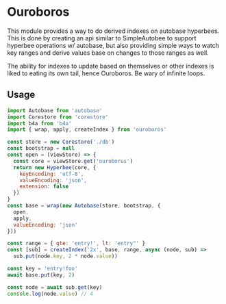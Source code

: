 # Ouroboros

This module provides a way to do derived indexes on autobase hyperbees. This is
done by creating an api similar to SimpleAutobee to support hyperbee operations
w/ autobase, but also providing simple ways to watch key ranges and derive
values base on changes to those ranges as well.

The ability for indexes to update based on themselves or other indexes is liked
to eating its own tail, hence Ouroboros. Be wary of infinite loops.

## Usage

```js
import Autobase from 'autobase'
import Corestore from 'corestore'
import b4a from 'b4a'
import { wrap, apply, createIndex } from 'ouroboros'

const store = new Corestore('./db')
const bootstrap = null
const open = (viewStore) => {
  const core = viewStore.get('ouroborus')
  return new Hyperbee(core, {
    keyEncoding: 'utf-8',
    valueEncoding: 'json',
    extension: false
  })
}
const base = wrap(new Autobase(store, bootstrap, {
  open,
  apply,
  valueEncoding: 'json'
}))

const range = { gte: 'entry!', lt: 'entry"' }
const [sub] = createIndex('2x', base, range, async (node, sub) =>
  sub.put(node.key, 2 * node.value))

const key = 'entry!foo'
await base.put(key, 2)

const node = await sub.get(key)
console.log(node.value) // 4
```
